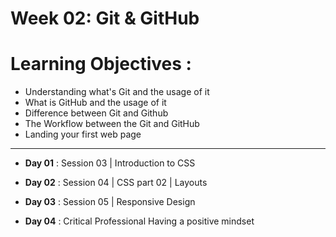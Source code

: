 # Week 02:  Git & GitHub
# Learning Objectives :

- Understanding what's Git and the usage of it
- What is GitHub and the usage of it
- Difference between Git and Github
- The Workflow between the Git and GitHub
- Landing your first web page


<hr />

- **Day 01** : Session 03 | Introduction to CSS

- **Day 02** : Session 04 | CSS part 02 | Layouts

- **Day 03** : Session 05 | Responsive Design

- **Day 04** : Critical Professional Having a positive mindset 

